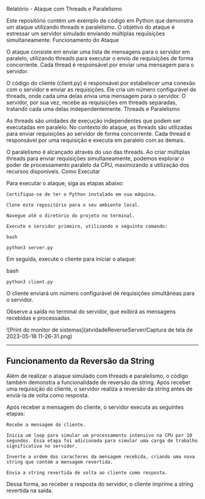 Relatório - Ataque com Threads e Paralelismo

Este repositório contém um exemplo de código em Python que demonstra um ataque utilizando threads e paralelismo. O objetivo do ataque é estressar um servidor simulado enviando múltiplas requisições simultaneamente.
Funcionamento do Ataque

O ataque consiste em enviar uma lista de mensagens para o servidor em paralelo, utilizando threads para executar o envio de requisições de forma concorrente. Cada thread é responsável por enviar uma mensagem para o servidor.

O código do cliente (client.py) é responsável por estabelecer uma conexão com o servidor e enviar as requisições. Ele cria um número configurável de threads, onde cada uma delas envia uma mensagem para o servidor. O servidor, por sua vez, recebe as requisições em threads separadas, tratando cada uma delas independentemente.
Threads e Paralelismo

As threads são unidades de execução independentes que podem ser executadas em paralelo. No contexto do ataque, as threads são utilizadas para enviar requisições ao servidor de forma concorrente. Cada thread é responsável por uma requisição e executa em paralelo com as demais.

O paralelismo é alcançado através do uso das threads. Ao criar múltiplas threads para enviar requisições simultaneamente, podemos explorar o poder de processamento paralelo da CPU, maximizando a utilização dos recursos disponíveis.
Como Executar

Para executar o ataque, siga as etapas abaixo:

    Certifique-se de ter o Python instalado em sua máquina.

    Clone este repositório para o seu ambiente local.

    Navegue até o diretório do projeto no terminal.

    Execute o servidor primeiro, utilizando o seguinte comando:

    bash

    python3 server.py

Em seguida, execute o cliente para iniciar o ataque:

bash

    python3 client.py

O cliente enviará um número configurável de requisições simultâneas para o servidor.

Observe a saída no terminal do servidor, que exibirá as mensagens recebidas e processadas.

![Print do monitor de sistemas](atvidadeReverseServer/Captura de tela de 2023-05-18 11-26-31.png)


-------------------------------------
Funcionamento da Reversão da String
-------------------------------------

Além de realizar o ataque simulado com threads e paralelismo, o código também demonstra a funcionalidade de reversão da string. Após receber uma requisição do cliente, o servidor realiza a reversão da string antes de enviá-la de volta como resposta.

Após receber a mensagem do cliente, o servidor executa as seguintes etapas:

    Recebe a mensagem do cliente.

    Inicia um loop para simular um processamento intensivo na CPU por 10 segundos. Essa etapa foi adicionada para simular uma carga de trabalho significativa no servidor.

    Inverte a ordem dos caracteres da mensagem recebida, criando uma nova string que contém a mensagem revertida.

    Envia a string revertida de volta ao cliente como resposta.

Dessa forma, ao receber a resposta do servidor, o cliente imprime a string revertida na saída.
